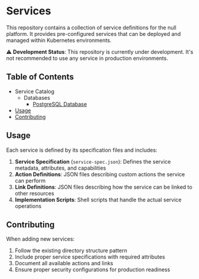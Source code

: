 # Services

This repository contains a collection of service definitions for the null platform. It provides pre-configured services that can be deployed and managed within Kubernetes environments.

⚠️ **Development Status**: This repository is currently under development. It's not recommended to use any service in production environments.

## Table of Contents

- Service Catalog
  - Databases
    - [PostgreSQL Database](./databases/postgres/k8s/README.md)
- [Usage](#usage)
- [Contributing](#contributing)

## Usage

Each service is defined by its specification files and includes:

1. **Service Specification** (`service-spec.json`): Defines the service metadata, attributes, and capabilities
2. **Action Definitions**: JSON files describing custom actions the service can perform
3. **Link Definitions**: JSON files describing how the service can be linked to other resources
4. **Implementation Scripts**: Shell scripts that handle the actual service operations

## Contributing

When adding new services:

1. Follow the existing directory structure pattern
2. Include proper service specifications with required attributes
3. Document all available actions and links
4. Ensure proper security configurations for production readiness

